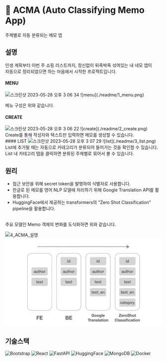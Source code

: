 # 📝 ACMA (Auto Classifying Memo App)

주제별로 자동 분류되는 메모 앱

## 설명

인생 계획부터 이번 주 쇼핑 리스트까지, 정신없이 뒤죽박죽 섞여있는 내 네모 앱이 <br />자동으로 정리되었으면 하는 마음에서 시작한 프로젝트입니다. 
<br />
#### MENU

<img width="753" alt="스크린샷 2023-05-28 오후 3 06 34" src="https://github.com/soddokayo/acma.fe/assets/89368738/4ce0525c-f2fd-4ac6-8021-8598a6da3714">
![menu](./readme/1_menu.png)

메뉴 구성은 위와 같습니다.
<br />
#### CREATE

<img width="756" alt="스크린샷 2023-05-28 오후 3 06 22" src="https://github.com/soddokayo/acma.fe/assets/89368738/ac807a9b-cbe7-4f2c-919e-ce44d86de3b4">
![create](./readme/2_create.png)
Create를 통해 작성자와 텍스트만 입력하면 메모를 생성할 수 있습니다.
<br />
#### LIST

<img width="752" alt="스크린샷 2023-05-28 오후 3 07 29" src="https://github.com/soddokayo/acma.fe/assets/89368738/aacd4a2d-21bd-4b9a-a674-a8c423452485">
![list](./readme/3_list.png)
List에 추가될 때는 자동으로 카테고리가 분류되어 들어가는 것을 확인할 수 있습니다. <br />List 내 카테고리 탭을 클릭하면 분류된 주제별로 묶어서 볼 수 있습니다.

## 원리

- 접근 보안을 위해 secret token을 발행하여 식별자로 사용합니다.
- 한글로 된 메모를 영어 NLP 모델에 처리하기 위해 Google Translation API를 활용합니다. 
- HuggingFace에서 제공하는 transformers의 "Zero Shot Classification" pipeline을 활용합니다. 
<br />
주요 모델인 Memo 객체의 변화를 도식화하면 위와 같습니다.

![4_ACMA_설명](https://github.com/soddokayo/acma.fe/assets/89368738/10bf1af1-5b91-4c34-8958-2e2ba70bd7c3)
![desc](./readme/4_diagram.png)

## 기술스택

![Bootstrap](https://img.shields.io/badge/Bootstrap-7952B3?style=flat-square&logo=bootstrap&logoColor=white)
![React](https://img.shields.io/badge/React-61DAFB?style=flat-square&logo=React&logoColor=white)
![FastAPI](https://img.shields.io/badge/FastAPI-009688?style=flat-square&logo=FastAPI&logoColor=white)
![HuggingFace](https://img.shields.io/badge/HuggingFace-yellow?style=flat-square)
![MongoDB](https://img.shields.io/badge/MongoDB-47A248?style=flat-square&logo=MongoDB&logoColor=white)
![Docker](https://img.shields.io/badge/Docker-2496ED?style=flat-square&logo=Docker&logoColor=white)
